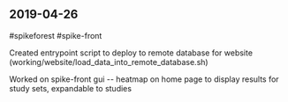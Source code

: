 ## 2019-04-26

 #spikeforest #spike-front

Created entrypoint script to deploy to remote database for website (working/website/load_data_into_remote_database.sh)

Worked on spike-front gui -- heatmap on home page to display results for study sets, expandable to studies